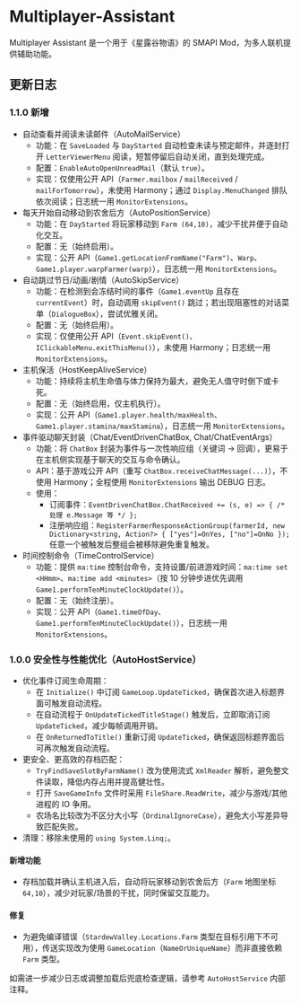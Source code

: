 # Multiplayer-Assistant
Multiplayer Assistant 是一个用于《星露谷物语》的 SMAPI Mod，为多人联机提供辅助功能。

## 更新日志

### 1.1.0 新增
- 自动查看并阅读未读邮件（AutoMailService）
  - 功能：在 `SaveLoaded` 与 `DayStarted` 自动检查未读与预定邮件，并逐封打开 `LetterViewerMenu` 阅读，短暂停留后自动关闭，直到处理完成。
  - 配置：`EnableAutoOpenUnreadMail`（默认 `true`）。
  - 实现：仅使用公开 API（`Farmer.mailbox` / `mailReceived` / `mailForTomorrow`），未使用 Harmony；通过 `Display.MenuChanged` 排队依次阅读；日志统一用 `MonitorExtensions`。
- 每天开始自动移动到农舍后方（AutoPositionService）
  - 功能：在 `DayStarted` 将玩家移动到 `Farm (64,10)`，减少干扰并便于自动化交互。
  - 配置：无（始终启用）。
  - 实现：公开 API（`Game1.getLocationFromName("Farm")`、`Warp`、`Game1.player.warpFarmer(warp)`），日志统一用 `MonitorExtensions`。
 - 自动跳过节日/动画/剧情（AutoSkipService）
   - 功能：在检测到会冻结时间的事件（`Game1.eventUp` 且存在 `currentEvent`）时，自动调用 `skipEvent()` 跳过；若出现阻塞性的对话菜单（`DialogueBox`），尝试优雅关闭。
   - 配置：无（始终启用）。
   - 实现：仅使用公开 API（`Event.skipEvent()`、`IClickableMenu.exitThisMenu()`），未使用 Harmony；日志统一用 `MonitorExtensions`。
 - 主机保活（HostKeepAliveService）
   - 功能：持续将主机生命值与体力保持为最大，避免无人值守时倒下或卡死。
   - 配置：无（始终启用，仅主机执行）。
   - 实现：公开 API（`Game1.player.health/maxHealth`、`Game1.player.stamina/maxStamina`），日志统一用 `MonitorExtensions`。
 - 事件驱动聊天封装（Chat/EventDrivenChatBox, Chat/ChatEventArgs）
   - 功能：将 `ChatBox` 封装为事件与一次性响应组（关键词 -> 回调），更易于在主机侧实现基于聊天的交互与命令确认。
   - API：基于游戏公开 API（重写 `ChatBox.receiveChatMessage(...)`），不使用 Harmony；全程使用 `MonitorExtensions` 输出 DEBUG 日志。
   - 使用：
     - 订阅事件：`EventDrivenChatBox.ChatReceived += (s, e) => { /* 处理 e.Message 等 */ };`
     - 注册响应组：`RegisterFarmerResponseActionGroup(farmerId, new Dictionary<string, Action?> { ["yes"]=OnYes, ["no"]=OnNo });` 任意一个被触发后整组会被移除避免重复触发。
- 时间控制命令（TimeControlService）
  - 功能：提供 `ma:time` 控制台命令，支持设置/前进游戏时间：`ma:time set <HHmm>`、`ma:time add <minutes>`（按 10 分钟步进优先调用 `Game1.performTenMinuteClockUpdate()`）。
  - 配置：无（始终注册）。
  - 实现：公开 API（`Game1.timeOfDay`、`Game1.performTenMinuteClockUpdate()`），日志统一用 `MonitorExtensions`。

### 1.0.0 安全性与性能优化（AutoHostService）
- 优化事件订阅生命周期：
  - 在 `Initialize()` 中订阅 `GameLoop.UpdateTicked`，确保首次进入标题界面可触发自动流程。
  - 在自动流程于 `OnUpdateTickedTitleStage()` 触发后，立即取消订阅 `UpdateTicked`，减少每帧调用开销。
  - 在 `OnReturnedToTitle()` 重新订阅 `UpdateTicked`，确保返回标题界面后可再次触发自动流程。
- 更安全、更高效的存档匹配：
  - `TryFindSaveSlotByFarmName()` 改为使用流式 `XmlReader` 解析，避免整文件读取，降低内存占用并提高健壮性。
  - 打开 `SaveGameInfo` 文件时采用 `FileShare.ReadWrite`，减少与游戏/其他进程的 IO 争用。
  - 农场名比较改为不区分大小写（`OrdinalIgnoreCase`），避免大小写差异导致匹配失败。
- 清理：移除未使用的 `using System.Linq;`。

#### 新增功能
- 存档加载并确认主机进入后，自动将玩家移动到农舍后方（`Farm` 地图坐标 `64,10`），减少对玩家/场景的干扰，同时保留交互能力。

#### 修复
- 为避免编译错误（`StardewValley.Locations.Farm` 类型在目标引用下不可用），传送实现改为使用 `GameLocation`（`NameOrUniqueName`）而非直接依赖 `Farm` 类型。

如需进一步减少日志或调整加载后兜底检查逻辑，请参考 `AutoHostService` 内部注释。

